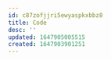 ```yaml
---
id: c87zofjjri5ewyaspkxbbz8
title: Code
desc: ''
updated: 1647905005515
created: 1647903901251
---
```

